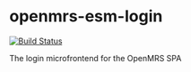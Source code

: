 # openmrs-esm-login

[![Build Status](https://travis-ci.org/openmrs/openmrs-esm-login.svg?branch=master)](https://travis-ci.org/openmrs/openmrs-esm-login)

The login microfrontend for the OpenMRS SPA
